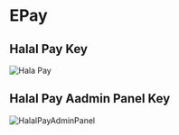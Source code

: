 # EPay
## Halal Pay Key 

![Hala Pay](https://user-images.githubusercontent.com/69858580/116533442-325ec600-a903-11eb-8e69-14a06393de2c.PNG)

## Halal Pay Aadmin Panel Key

![HalalPayAdminPanel](https://user-images.githubusercontent.com/69858580/116533781-9aada780-a903-11eb-846d-455e26839d3f.PNG)

